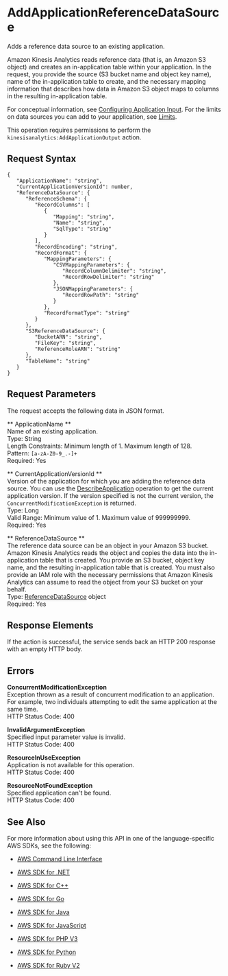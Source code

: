 # AddApplicationReferenceDataSource<a name="API_AddApplicationReferenceDataSource"></a>

Adds a reference data source to an existing application\.

Amazon Kinesis Analytics reads reference data \(that is, an Amazon S3 object\) and creates an in\-application table within your application\. In the request, you provide the source \(S3 bucket name and object key name\), name of the in\-application table to create, and the necessary mapping information that describes how data in Amazon S3 object maps to columns in the resulting in\-application table\.

 For conceptual information, see [Configuring Application Input](http://docs.aws.amazon.com/kinesisanalytics/latest/dev/how-it-works-input.html)\. For the limits on data sources you can add to your application, see [Limits](http://docs.aws.amazon.com/kinesisanalytics/latest/dev/limits.html)\. 

 This operation requires permissions to perform the `kinesisanalytics:AddApplicationOutput` action\. 

## Request Syntax<a name="API_AddApplicationReferenceDataSource_RequestSyntax"></a>

```
{
   "ApplicationName": "string",
   "CurrentApplicationVersionId": number,
   "ReferenceDataSource": { 
      "ReferenceSchema": { 
         "RecordColumns": [ 
            { 
               "Mapping": "string",
               "Name": "string",
               "SqlType": "string"
            }
         ],
         "RecordEncoding": "string",
         "RecordFormat": { 
            "MappingParameters": { 
               "CSVMappingParameters": { 
                  "RecordColumnDelimiter": "string",
                  "RecordRowDelimiter": "string"
               },
               "JSONMappingParameters": { 
                  "RecordRowPath": "string"
               }
            },
            "RecordFormatType": "string"
         }
      },
      "S3ReferenceDataSource": { 
         "BucketARN": "string",
         "FileKey": "string",
         "ReferenceRoleARN": "string"
      },
      "TableName": "string"
   }
}
```

## Request Parameters<a name="API_AddApplicationReferenceDataSource_RequestParameters"></a>

The request accepts the following data in JSON format\.

 ** ApplicationName **   
Name of an existing application\.  
Type: String  
Length Constraints: Minimum length of 1\. Maximum length of 128\.  
Pattern: `[a-zA-Z0-9_.-]+`   
Required: Yes

 ** CurrentApplicationVersionId **   
Version of the application for which you are adding the reference data source\. You can use the [DescribeApplication](API_DescribeApplication.md) operation to get the current application version\. If the version specified is not the current version, the `ConcurrentModificationException` is returned\.  
Type: Long  
Valid Range: Minimum value of 1\. Maximum value of 999999999\.  
Required: Yes

 ** ReferenceDataSource **   
The reference data source can be an object in your Amazon S3 bucket\. Amazon Kinesis Analytics reads the object and copies the data into the in\-application table that is created\. You provide an S3 bucket, object key name, and the resulting in\-application table that is created\. You must also provide an IAM role with the necessary permissions that Amazon Kinesis Analytics can assume to read the object from your S3 bucket on your behalf\.  
Type: [ReferenceDataSource](API_ReferenceDataSource.md) object  
Required: Yes

## Response Elements<a name="API_AddApplicationReferenceDataSource_ResponseElements"></a>

If the action is successful, the service sends back an HTTP 200 response with an empty HTTP body\.

## Errors<a name="API_AddApplicationReferenceDataSource_Errors"></a>

 **ConcurrentModificationException**   
Exception thrown as a result of concurrent modification to an application\. For example, two individuals attempting to edit the same application at the same time\.  
HTTP Status Code: 400

 **InvalidArgumentException**   
Specified input parameter value is invalid\.  
HTTP Status Code: 400

 **ResourceInUseException**   
Application is not available for this operation\.  
HTTP Status Code: 400

 **ResourceNotFoundException**   
Specified application can't be found\.  
HTTP Status Code: 400

## See Also<a name="API_AddApplicationReferenceDataSource_SeeAlso"></a>

For more information about using this API in one of the language\-specific AWS SDKs, see the following:

+  [AWS Command Line Interface](http://docs.aws.amazon.com/goto/aws-cli/kinesisanalytics-2015-08-14/AddApplicationReferenceDataSource) 

+  [AWS SDK for \.NET](http://docs.aws.amazon.com/goto/DotNetSDKV3/kinesisanalytics-2015-08-14/AddApplicationReferenceDataSource) 

+  [AWS SDK for C\+\+](http://docs.aws.amazon.com/goto/SdkForCpp/kinesisanalytics-2015-08-14/AddApplicationReferenceDataSource) 

+  [AWS SDK for Go](http://docs.aws.amazon.com/goto/SdkForGoV1/kinesisanalytics-2015-08-14/AddApplicationReferenceDataSource) 

+  [AWS SDK for Java](http://docs.aws.amazon.com/goto/SdkForJava/kinesisanalytics-2015-08-14/AddApplicationReferenceDataSource) 

+  [AWS SDK for JavaScript](http://docs.aws.amazon.com/goto/AWSJavaScriptSDK/kinesisanalytics-2015-08-14/AddApplicationReferenceDataSource) 

+  [AWS SDK for PHP V3](http://docs.aws.amazon.com/goto/SdkForPHPV3/kinesisanalytics-2015-08-14/AddApplicationReferenceDataSource) 

+  [AWS SDK for Python](http://docs.aws.amazon.com/goto/boto3/kinesisanalytics-2015-08-14/AddApplicationReferenceDataSource) 

+  [AWS SDK for Ruby V2](http://docs.aws.amazon.com/goto/SdkForRubyV2/kinesisanalytics-2015-08-14/AddApplicationReferenceDataSource) 
